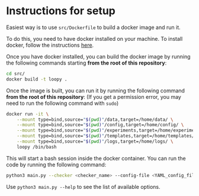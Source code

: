 # Instructions for setup

Easiest way is to use `src/Dockerfile` to build a docker image and run it.

To do this, you need to have docker installed on your machine. To install docker, follow the instructions [here](https://docs.docker.com/install/).

Once you have docker installed, you can build the docker image by running the following commands starting **from the root of this repository**:

```bash
cd src/
docker build -t loopy .
```

Once the image is built, you can run it by running the following command **from the root of this repository**:
(If you get a permission error, you may need to run the following command with `sudo`)

```bash
docker run -it \
    --mount type=bind,source="$(pwd)"/data,target=/home/data/ \
    --mount type=bind,source="$(pwd)"/config,target=/home/config/ \
    --mount type=bind,source="$(pwd)"/experiments,target=/home/experiments/ \
    --mount type=bind,source="$(pwd)"/templates,target=/home/templates/ \
    --mount type=bind,source="$(pwd)"/logs,target=/home/logs/ \
    loopy /bin/bash
```

This will start a bash session inside the docker container. You can run the code by running the following command:

```bash
python3 main.py --checker <checker_name> --config-file <YAML_config_file> --model <model_name> --max-benchmarks <max_benchmarks>
```

Use `python3 main.py --help` to see the list of available options.

